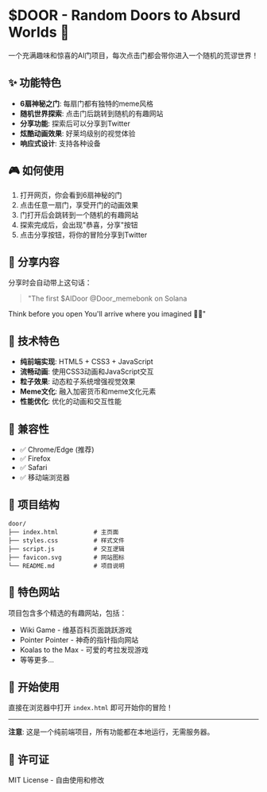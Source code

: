 # $DOOR - Random Doors to Absurd Worlds 🚪

一个充满趣味和惊喜的AI门项目，每次点击门都会带你进入一个随机的荒谬世界！

## ✨ 功能特色

- **6扇神秘之门**: 每扇门都有独特的meme风格
- **随机世界探索**: 点击门后跳转到随机的有趣网站
- **分享功能**: 探索后可以分享到Twitter
- **炫酷动画效果**: 好莱坞级别的视觉体验
- **响应式设计**: 支持各种设备

## 🎮 如何使用

1. 打开网页，你会看到6扇神秘的门
2. 点击任意一扇门，享受开门的动画效果
3. 门打开后会跳转到一个随机的有趣网站
4. 探索完成后，会出现"恭喜，分享"按钮
5. 点击分享按钮，将你的冒险分享到Twitter

## 🚀 分享内容

分享时会自动带上这句话：
> "The first $AIDoor @Door_memebonk on Solana

Think before you open
You'll arrive where you imagined 🚪✨"

## 🎨 技术特色

- **纯前端实现**: HTML5 + CSS3 + JavaScript
- **流畅动画**: 使用CSS3动画和JavaScript交互
- **粒子效果**: 动态粒子系统增强视觉效果
- **Meme文化**: 融入加密货币和meme文化元素
- **性能优化**: 优化的动画和交互性能

## 📱 兼容性

- ✅ Chrome/Edge (推荐)
- ✅ Firefox
- ✅ Safari
- ✅ 移动端浏览器

## 🎯 项目结构

```
door/
├── index.html          # 主页面
├── styles.css          # 样式文件
├── script.js           # 交互逻辑
├── favicon.svg         # 网站图标
└── README.md           # 项目说明
```

## 🌟 特色网站

项目包含多个精选的有趣网站，包括：
- Wiki Game - 维基百科页面跳跃游戏
- Pointer Pointer - 神奇的指针指向网站
- Koalas to the Max - 可爱的考拉发现游戏
- 等等更多...

## 🎉 开始使用

直接在浏览器中打开 `index.html` 即可开始你的冒险！

---

**注意**: 这是一个纯前端项目，所有功能都在本地运行，无需服务器。

## 📄 许可证

MIT License - 自由使用和修改 